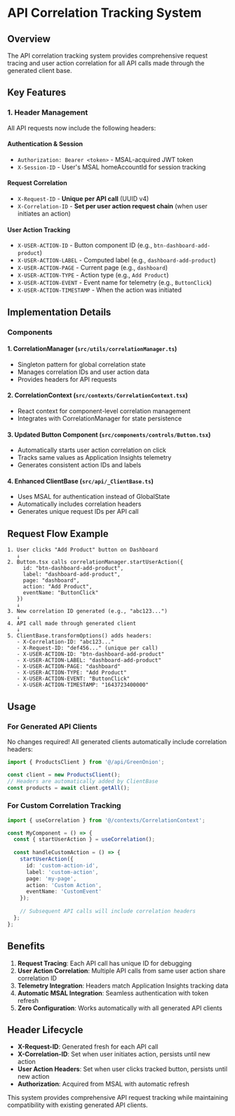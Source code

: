 # API Correlation Tracking System

## Overview
The API correlation tracking system provides comprehensive request tracing and user action correlation for all API calls made through the generated client base.

## Key Features

### 1. Header Management
All API requests now include the following headers:

#### Authentication & Session
- `Authorization: Bearer <token>` - MSAL-acquired JWT token
- `X-Session-ID` - User's MSAL homeAccountId for session tracking

#### Request Correlation
- `X-Request-ID` - **Unique per API call** (UUID v4)
- `X-Correlation-ID` - **Set per user action request chain** (when user initiates an action)

#### User Action Tracking
- `X-USER-ACTION-ID` - Button component ID (e.g., `btn-dashboard-add-product`)
- `X-USER-ACTION-LABEL` - Computed label (e.g., `dashboard-add-product`)
- `X-USER-ACTION-PAGE` - Current page (e.g., `dashboard`)
- `X-USER-ACTION-TYPE` - Action type (e.g., `Add Product`)
- `X-USER-ACTION-EVENT` - Event name for telemetry (e.g., `ButtonClick`)
- `X-USER-ACTION-TIMESTAMP` - When the action was initiated

## Implementation Details

### Components

#### 1. CorrelationManager (`src/utils/correlationManager.ts`)
- Singleton pattern for global correlation state
- Manages correlation IDs and user action data
- Provides headers for API requests

#### 2. CorrelationContext (`src/contexts/CorrelationContext.tsx`)
- React context for component-level correlation management
- Integrates with CorrelationManager for state persistence

#### 3. Updated Button Component (`src/components/controls/Button.tsx`)
- Automatically starts user action correlation on click
- Tracks same values as Application Insights telemetry
- Generates consistent action IDs and labels

#### 4. Enhanced ClientBase (`src/api/_ClientBase.ts`)
- Uses MSAL for authentication instead of GlobalState
- Automatically includes correlation headers
- Generates unique request IDs per API call

## Request Flow Example

```
1. User clicks "Add Product" button on Dashboard
   ↓
2. Button.tsx calls correlationManager.startUserAction({
     id: "btn-dashboard-add-product",
     label: "dashboard-add-product", 
     page: "dashboard",
     action: "Add Product",
     eventName: "ButtonClick"
   })
   ↓
3. New correlation ID generated (e.g., "abc123...")
   ↓
4. API call made through generated client
   ↓
5. ClientBase.transformOptions() adds headers:
   - X-Correlation-ID: "abc123..."
   - X-Request-ID: "def456..." (unique per call)
   - X-USER-ACTION-ID: "btn-dashboard-add-product"
   - X-USER-ACTION-LABEL: "dashboard-add-product"
   - X-USER-ACTION-PAGE: "dashboard"
   - X-USER-ACTION-TYPE: "Add Product"
   - X-USER-ACTION-EVENT: "ButtonClick"
   - X-USER-ACTION-TIMESTAMP: "1643723400000"
```

## Usage

### For Generated API Clients
No changes required! All generated clients automatically include correlation headers:

```typescript
import { ProductsClient } from '@/api/GreenOnion';

const client = new ProductsClient();
// Headers are automatically added by ClientBase
const products = await client.getAll();
```

### For Custom Correlation Tracking
```typescript
import { useCorrelation } from '@/contexts/CorrelationContext';

const MyComponent = () => {
  const { startUserAction } = useCorrelation();
  
  const handleCustomAction = () => {
    startUserAction({
      id: 'custom-action-id',
      label: 'custom-action',
      page: 'my-page',
      action: 'Custom Action',
      eventName: 'CustomEvent'
    });
    
    // Subsequent API calls will include correlation headers
  };
};
```

## Benefits

1. **Request Tracing**: Each API call has unique ID for debugging
2. **User Action Correlation**: Multiple API calls from same user action share correlation ID
3. **Telemetry Integration**: Headers match Application Insights tracking data
4. **Automatic MSAL Integration**: Seamless authentication with token refresh
5. **Zero Configuration**: Works automatically with all generated API clients

## Header Lifecycle

- **X-Request-ID**: Generated fresh for each API call
- **X-Correlation-ID**: Set when user initiates action, persists until new action
- **User Action Headers**: Set when user clicks tracked button, persists until new action
- **Authorization**: Acquired from MSAL with automatic refresh

This system provides comprehensive API request tracking while maintaining compatibility with existing generated API clients.